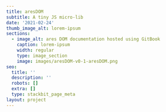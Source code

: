 ```yaml
---
title: aresDOM
subtitle: A tiny JS micro-lib
date: '2021-02-24'
thumb_image_alt: lorem-ipsum
sections:
  - image_alt: ares DOM documentation hosted using GitBook
    caption: lorem-ipsum
    width: regular
    type: image_section
    image: images/aresDOM-v0-1-aresDOM.png
seo:
  title: ''
  description: ''
  robots: []
  extra: []
  type: stackbit_page_meta
layout: project
---
```

